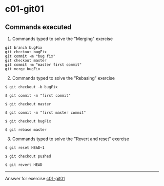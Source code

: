 # c01-git01

## Commands executed

1. Commands typed to solve the "Merging" exercise
```
git branch bugFix
git checkout bugFix
git commit -m "bug fix"
git checkout master
git commit -m "master first commit"
git merge bugFix

```

2. Commands typed to solve the "Rebasing" exercise
```
$ git checkout -b bugFix

$ git commit -m "first commit"

$ git checkout master

$ git commit -m "first master commit"

$ git checkout bugFix

$ git rebase master

```

3. Commands typed to solve the "Revert and reset" exercise
```
$ git reset HEAD~1

$ git checkout pushed

$ git revert HEAD

```

<!-- Don't change anything below this point-->
<!-- Before commiting, remove both commented lines--> 
***
Answer for exercise [c01-git01](https://github.com/devopsacademyau/academy/blob/c54d252bda58575e9dc9f92718237bed58aae772/classes/01class/exercises/c01-git01/README.md)
